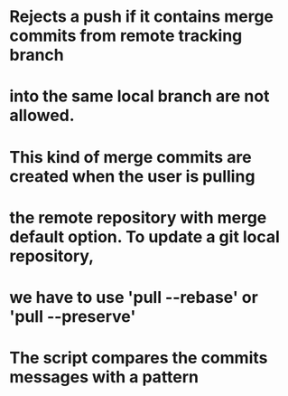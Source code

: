 # Rejects a push if it contains merge commits from remote tracking branch 
# into the same local branch are not allowed.
# This kind of merge commits are created when the user is pulling 
# the remote repository with merge default option. To update a git local repository,
# we have to use 'pull --rebase' or 'pull --preserve'
# 
# The script compares the commits messages with a pattern
